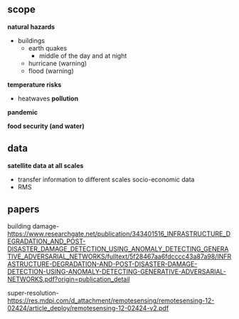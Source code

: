 ## scope

**natural hazards**
- buildings
  - earth quakes
    - middle of the day and at night
  - hurricane (warning)
  - flood (warning)
  
**temperature risks**
  - heatwaves
**pollution**

**pandemic**

**food security (and water)**

## data

**satellite data at all scales**
  - transfer information to different scales
socio-economic data
   - RMS


## papers

building damage- https://www.researchgate.net/publication/343401516_INFRASTRUCTURE_DEGRADATION_AND_POST-DISASTER_DAMAGE_DETECTION_USING_ANOMALY_DETECTING_GENERATIVE_ADVERSARIAL_NETWORKS/fulltext/5f28467aa6fdcccc43a87a98/INFRASTRUCTURE-DEGRADATION-AND-POST-DISASTER-DAMAGE-DETECTION-USING-ANOMALY-DETECTING-GENERATIVE-ADVERSARIAL-NETWORKS.pdf?origin=publication_detail

super-resolution- https://res.mdpi.com/d_attachment/remotesensing/remotesensing-12-02424/article_deploy/remotesensing-12-02424-v2.pdf
